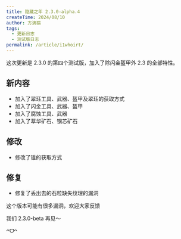 ```yaml
---
title: 隐藏之年 2.3.0-alpha.4
createTime: 2024/08/10
author: 方漓猫
tags:
  - 更新日志
  - 测试版日志
permalink: /article/i1whoirt/
---
```

这次更新是 2.3.0 的第四个测试版，加入了除闪金盔甲外 2.3 的全部特性。

<!-- more -->
## 新内容
- 加入了翠珏工具、武器、盔甲及翠珏的获取方式
- 加入了闪金工具、武器、盔甲
- 加入了腐蚀工具、武器
- 加入了萃华矿石、钢芯矿石

## 修改
- 修改了锥的获取方式

## 修复
- 修复了丢出去的石粒缺失纹理的漏洞

这个版本可能有很多漏洞，欢迎大家反馈

我们 2.3.0-beta 再见～

 ᴖᗜᴖ